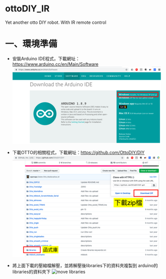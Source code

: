 # ottoDIY_IR
Yet another otto DIY robot.  With IR remote control

# 一、環境準備
- 安裝Arduino IDE程式，下載網址：https://www.arduino.cc/en/Main/Software  
![arduino_download](images/Arduino_download.png)  

- 下載OTTO的相關程式，下載網址：https://github.com/OttoDIY/DIY   
![github_download](images/github_dowbload.png)  

- 將上面下載的壓縮檔解壓，並將解壓後libraries下的資料夾複製到 arduino的libraries的資料夾下
![move libraries](images/move_libraries.png)

